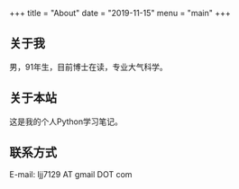 +++
title = "About"
date = "2019-11-15"
menu = "main"
+++

关于我
------

男，91年生，目前博士在读，专业大气科学。

关于本站
--------

这是我的个人Python学习笔记。

联系方式
--------

E-mail: ljj7129 AT gmail DOT com

